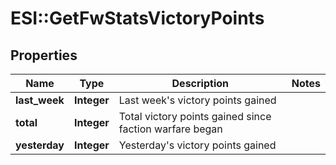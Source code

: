 # ESI::GetFwStatsVictoryPoints

## Properties
Name | Type | Description | Notes
------------ | ------------- | ------------- | -------------
**last_week** | **Integer** | Last week&#x27;s victory points gained | 
**total** | **Integer** | Total victory points gained since faction warfare began | 
**yesterday** | **Integer** | Yesterday&#x27;s victory points gained | 

